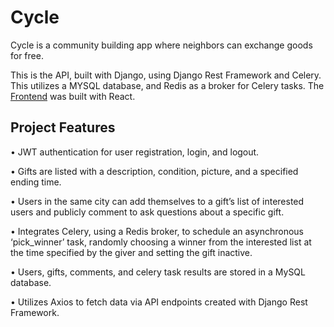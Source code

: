 # Cycle

Cycle is a community building app where neighbors can exchange goods for free.

This is the API, built with Django, using Django Rest Framework and Celery. This utilizes a MYSQL database, and Redis as a broker for Celery tasks. The [Frontend](https://github.com/joeylking/cycle) was built with React.

## Project Features

• JWT authentication for user registration, login, and logout.

• Gifts are listed with a description, condition, picture, and a specified ending time.

• Users in the same city can add themselves to a gift’s list of interested users and publicly comment to ask questions about a specific gift.

• Integrates Celery, using a Redis broker, to schedule an asynchronous ‘pick_winner’ task, randomly choosing a winner from the interested list at the time specified by the giver and setting the gift inactive.

• Users, gifts, comments, and celery task results are stored in a MySQL database.

• Utilizes Axios to fetch data via API endpoints created with Django Rest Framework.
